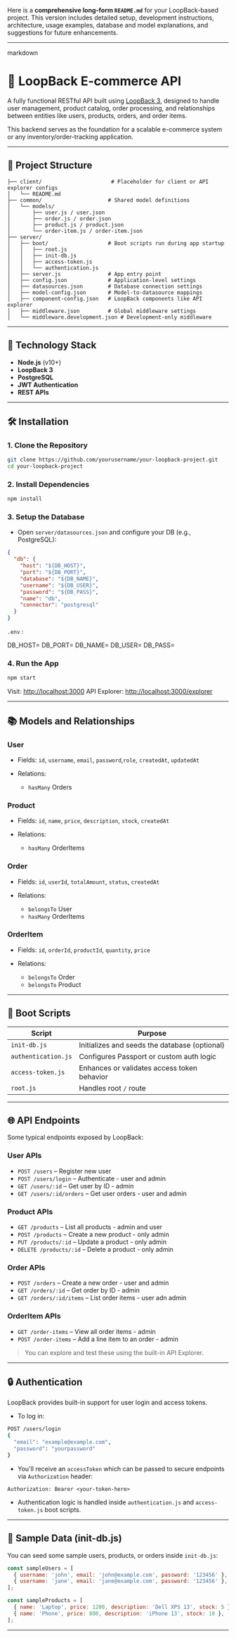 Here is a **comprehensive long-form `README.md`** for your LoopBack-based project. This version includes detailed setup, development instructions, architecture, usage examples, database and model explanations, and suggestions for future enhancements.

---

markdown
# 🧠 LoopBack E-commerce API

A fully functional RESTful API built using [LoopBack 3](https://loopback.io/doc/en/lb3/index.html), designed to handle user management, product catalog, order processing, and relationships between entities like users, products, orders, and order items.

This backend serves as the foundation for a scalable e-commerce system or any inventory/order-tracking application.

---

## 📁 Project Structure
````
├── client/                      # Placeholder for client or API explorer configs
│   └── README.md
├── common/                     # Shared model definitions
│   └── models/
│       ├── user.js / user.json
│       ├── order.js / order.json
│       ├── product.js / product.json
│       └── order-item.js / order-item.json
├── server/
│   ├── boot/                   # Boot scripts run during app startup
│   │   ├── root.js
│   │   ├── init-db.js
│   │   ├── access-token.js
│   │   └── authentication.js
│   ├── server.js               # App entry point
│   ├── config.json             # Application-level settings
│   ├── datasources.json        # Database connection settings
│   ├── model-config.json       # Model-to-datasource mappings
│   ├── component-config.json   # LoopBack components like API explorer
│   ├── middleware.json         # Global middleware settings
│   └── middleware.development.json # Development-only middleware

````

---

## 🔧 Technology Stack

- **Node.js** (v10+)
- **LoopBack 3**
- **PostgreSQL**
- **JWT Authentication** 
- **REST APIs**

---

## 🛠️ Installation

### 1. Clone the Repository

```bash
git clone https://github.com/yourusername/your-loopback-project.git
cd your-loopback-project
````

### 2. Install Dependencies

```bash
npm install
```

### 3. Setup the Database

* Open `server/datasources.json` and configure your DB (e.g., PostgreSQL):

```json
{
  "db": {
    "host": "${DB_HOST}",
    "port": "${DB_PORT}",
    "database": "${DB_NAME}",
    "username": "${DB_USER}",
    "password": "${DB_PASS}",
    "name": "db",
    "connector": "postgresql"
  }
}

```

 `.env` :

DB_HOST=
DB_PORT=
DB_NAME=
DB_USER=
DB_PASS=


### 4. Run the App

```bash
npm start
```

Visit: [http://localhost:3000](http://localhost:3000)
API Explorer: [http://localhost:3000/explorer](http://localhost:3000/explorer)

---

## 📚 Models and Relationships

### User

* Fields: `id`, `username`, `email`, `password`,`role`, `createdAt`, `updatedAt`
* Relations:

  * `hasMany` Orders

### Product

* Fields: `id`, `name`, `price`, `description`, `stock`, `createdAt`
* Relations:

  * `hasMany` OrderItems

### Order

* Fields: `id`, `userId`, `totalAmount`, `status`, `createdAt`
* Relations:

  * `belongsTo` User
  * `hasMany` OrderItems

### OrderItem

* Fields: `id`, `orderId`, `productId`, `quantity`, `price`
* Relations:

  * `belongsTo` Order
  * `belongsTo` Product

---

## 🚀 Boot Scripts

| Script              | Purpose                                       |
| ------------------- | --------------------------------------------- |
| `init-db.js`        | Initializes and seeds the database (optional) |
| `authentication.js` | Configures Passport or custom auth logic      |
| `access-token.js`   | Enhances or validates access token behavior   |
| `root.js`           | Handles root `/` route                        |

---

## 🌐 API Endpoints

Some typical endpoints exposed by LoopBack:

### User APIs

* `POST /users` – Register new user 
* `POST /users/login` – Authenticate  - user and admin
* `GET /users/:id` – Get user by ID - admin
* `GET /users/:id/orders` – Get user orders - user and admin

### Product APIs

* `GET /products` – List all products - admin and user
* `POST /products` – Create a new product - only admin
* `PUT /products/:id` – Update a product - only admin
* `DELETE /products/:id` – Delete a product - only admin

### Order APIs

* `POST /orders` – Create a new order - user and admin
* `GET /orders/:id` – Get order by ID - admin
* `GET /orders/:id/items` – List order items - user adn admin

### OrderItem APIs

* `GET /order-items` – View all order items - admin
* `POST /order-items` – Add a line item to an order - admin

> You can explore and test these using the built-in API Explorer.

---

## 🔒 Authentication

LoopBack provides built-in support for user login and access tokens.

* To log in:

```bash
POST /users/login
{
  "email": "example@example.com",
  "password": "yourpassword"
}
```

* You'll receive an `accessToken` which can be passed to secure endpoints via `Authorization` header:

```http
Authorization: Bearer <your-token-here>
```

* Authentication logic is handled inside `authentication.js` and `access-token.js` boot scripts.

---

## 🧪 Sample Data (init-db.js)

You can seed some sample users, products, or orders inside `init-db.js`:

```js
const sampleUsers = [
  { username: 'john', email: 'john@example.com', password: '123456' },
  { username: 'jane', email: 'jane@example.com', password: '123456' },
];

const sampleProducts = [
  { name: 'Laptop', price: 1200, description: 'Dell XPS 13', stock: 5 },
  { name: 'Phone', price: 800, description: 'iPhone 13', stock: 10 },
];
```

---

